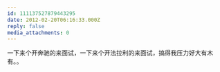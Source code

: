 ```yaml
---
id: 111137527879443295
date: 2012-02-20T06:16:33.000Z
reply: false
media_attachments: 0
---
```


一下来个开奔驰的来面试，一下来个开法拉利的来面试，搞得我压力好大有木有。。

